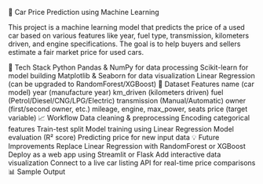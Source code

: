 🚗 Car Price Prediction using Machine Learning

This project is a machine learning model that predicts the price of a used car based on various features like year, fuel type, transmission, kilometers driven, and engine specifications. The goal is to help buyers and sellers estimate a fair market price for used cars.

🧠 Tech Stack
Python
Pandas & NumPy for data processing
Scikit-learn for model building
Matplotlib & Seaborn for data visualization
Linear Regression (can be upgraded to RandomForest/XGBoost)
📁 Dataset Features
name (car model)
year (manufacture year)
km_driven (kilometers driven)
fuel (Petrol/Diesel/CNG/LPG/Electric)
transmission (Manual/Automatic)
owner (first/second owner, etc.)
mileage, engine, max_power, seats
price (target variable)
📈 Workflow
Data cleaning & preprocessing
Encoding categorical features
Train-test split
Model training using Linear Regression
Model evaluation (R² score)
Predicting price for new input data
💡 Future Improvements
Replace Linear Regression with RandomForest or XGBoost
Deploy as a web app using Streamlit or Flask
Add interactive data visualization
Connect to a live car listing API for real-time price comparisons
📊 Sample Output
